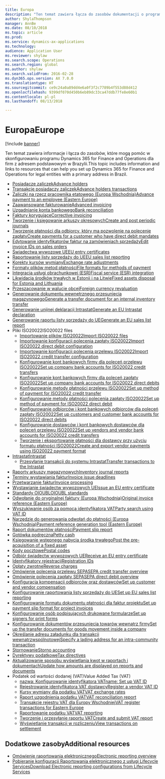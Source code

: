 ```yaml
---
title: Europa
description: "Ten temat zawiera łącza do zasobów dokumentacji o programie Microsoft Dynamics 365 for Finance and Operations dla Europy."
author: ShylaThompson
manager: AnnBe
ms.date: 08/10/2018
ms.topic: article
ms.prod: 
ms.service: dynamics-ax-applications
ms.technology: 
audience: Application User
ms.reviewer: shylaw
ms.search.scope: Operations
ms.search.region: global
ms.author: shylaw
ms.search.validFrom: 2016-02-28
ms.dyn365.ops.version: AX 7.0.0
ms.translationtype: HT
ms.sourcegitcommit: ce9c24a0a89dd4e6a0f3f2c7789b4f553d88d412
ms.openlocfilehash: 9399df070d450b6eb89dc33ca47ddb77fe8e60b1
ms.contentlocale: pl-pl
ms.lasthandoff: 08/13/2018

---
```


# <a name="europe"></a><span data-ttu-id="792f5-103">Europa</span><span class="sxs-lookup"><span data-stu-id="792f5-103">Europe</span></span> 

[!include [banner](../includes/banner.md)]

<span data-ttu-id="792f5-104">Ten temat zawiera informacje i łącza do zasobów, które mogą pomóc w skonfigurowaniu programu Dynamics 365 for Finance and Operations dla firm z adresem podstawowym w Brazylii.</span><span class="sxs-lookup"><span data-stu-id="792f5-104">This topic includes information and links to resources that can help you set up Dynamics 365 for Finance and Operations for legal entities with a primary address in Brazil.</span></span> 

- [<span data-ttu-id="792f5-105">Posiadacze zaliczek</span><span class="sxs-lookup"><span data-stu-id="792f5-105">Advance holders</span></span>](emea-advance-holders.md)
 - [<span data-ttu-id="792f5-106">Transakcje posiadaczy zaliczek</span><span class="sxs-lookup"><span data-stu-id="792f5-106">Advance holders transactions</span></span>](emea-advance-holders-transactions.md)
 - [<span data-ttu-id="792f5-107">Zaliczki na rzecz pracownika etatowego (Europa Wschodnia)</span><span class="sxs-lookup"><span data-stu-id="792f5-107">Advance payment to an employee (Eastern Europe)</span></span>](tasks/advance-payment-employee.md)
- [<span data-ttu-id="792f5-108">Zaawansowane fakturowanie</span><span class="sxs-lookup"><span data-stu-id="792f5-108">Advanced invoicing</span></span>](emea-advance-invoice.md)
- [<span data-ttu-id="792f5-109">Uzgadnianie konta bankowego</span><span class="sxs-lookup"><span data-stu-id="792f5-109">Bank reconciliation</span></span>](emea-bank-reconciliation.md)
- [<span data-ttu-id="792f5-110">Faktury korygujące</span><span class="sxs-lookup"><span data-stu-id="792f5-110">Corrective invoicing</span></span>](emea-corrective-invoice.md)
- [<span data-ttu-id="792f5-111">Tworzenie i księgowanie arkuszy okresowych</span><span class="sxs-lookup"><span data-stu-id="792f5-111">Create and post periodic journals</span></span>](emea-create-post-periodic-journals.md)
- [<span data-ttu-id="792f5-112">Tworzenie płatności dla odbiorcy, który ma pozwolenie na polecenie zapłaty</span><span class="sxs-lookup"><span data-stu-id="792f5-112">Create payments for a customer who have direct debit mandates</span></span>](tasks/create-payments-customers-who-have-direct-debit-mandates.md)
- [<span data-ttu-id="792f5-113">Edytowanie identyfikatorów faktur na zamówieniach sprzedaży</span><span class="sxs-lookup"><span data-stu-id="792f5-113">Edit invoice IDs on sales orders</span></span>](emea-edit-invoice-id-sales-orders.md)
- [<span data-ttu-id="792f5-114">Świadectwa wywozowe UE</span><span class="sxs-lookup"><span data-stu-id="792f5-114">EU entry certificates</span></span>](emea-entry-certificates.md)
- [<span data-ttu-id="792f5-115">Raportowanie listy sprzedaży do UE</span><span class="sxs-lookup"><span data-stu-id="792f5-115">EU sales list reporting</span></span>](emea-eu-sales-list.md)
- [<span data-ttu-id="792f5-116">Korekty kursów wymiany</span><span class="sxs-lookup"><span data-stu-id="792f5-116">Exchange rate adjustments</span></span>](emea-exchange-rate-adjustments.md)
- [<span data-ttu-id="792f5-117">Formaty plików metod płatności</span><span class="sxs-lookup"><span data-stu-id="792f5-117">File formats for methods of payment</span></span>](emea-select-file-formats-for-the-method-of-payments.md)
- [<span data-ttu-id="792f5-118">Integracja usługi obrachunkowej (ESR)</span><span class="sxs-lookup"><span data-stu-id="792f5-118">Fiscal service (ESR) integration</span></span>](emea-fiscal-service-integration.md)
- [<span data-ttu-id="792f5-119">Likwidacja środków trwałych w Estonii i na Litwie</span><span class="sxs-lookup"><span data-stu-id="792f5-119">Fixed assets disposal for Estonia and Lithuania</span></span>](emea-credit-note-reverse-fixed-asset-sale.md)
- [<span data-ttu-id="792f5-120">Przeszacowanie w walucie obcej</span><span class="sxs-lookup"><span data-stu-id="792f5-120">Foreign currency revaluation</span></span>](emea-foreign-currency-revaluation.md)
- [<span data-ttu-id="792f5-121">Generowanie dokumentu wewnętrznego przesunięcia magazynowego</span><span class="sxs-lookup"><span data-stu-id="792f5-121">Generate a transfer document for an internal inventory transfer</span></span>](tasks/transfer-document-internal-inventory-transfer.md)
- [<span data-ttu-id="792f5-122">Generowanie unijnej deklaracji Intrastat</span><span class="sxs-lookup"><span data-stu-id="792f5-122">Generate an EU Intrastat declaration</span></span>](tasks/eur-00002-eu-intrastat-declaration.md)
- [<span data-ttu-id="792f5-123">Generowanie raportu listy sprzedaży do UE</span><span class="sxs-lookup"><span data-stu-id="792f5-123">Generate an EU sales list report</span></span>](tasks/eur-00011-eu-sales-list-report.md)
- <span data-ttu-id="792f5-124">Pliki ISO20022</span><span class="sxs-lookup"><span data-stu-id="792f5-124">ISO20022 files</span></span>
  - [<span data-ttu-id="792f5-125">Importowanie plików ISO20022</span><span class="sxs-lookup"><span data-stu-id="792f5-125">Import ISO20022 files</span></span>](emea-ISO20022-file-formats.md)
  - [<span data-ttu-id="792f5-126">Importowanie konfiguracji polecenia zapłaty ISO20022</span><span class="sxs-lookup"><span data-stu-id="792f5-126">Import ISO20022 direct debit configuration</span></span>](tasks/import-iso20022-direct-debit-configuration.md)
  - [<span data-ttu-id="792f5-127">Importowanie konfiguracji polecenia przelewu ISO20022</span><span class="sxs-lookup"><span data-stu-id="792f5-127">Import ISO20022 credit transfer configuration</span></span>](tasks/import-iso20022-credit-transfer-configuration.md)
  - [<span data-ttu-id="792f5-128">Konfigurowanie kont bankowych firmy dla poleceń przelewu ISO20022</span><span class="sxs-lookup"><span data-stu-id="792f5-128">Set up company bank accounts for ISO20022 credit transfers</span></span>](tasks/set-up-company-bank-accounts-iso20022-credit-transfers.md)
  - [<span data-ttu-id="792f5-129">Konfigurowanie kont bankowych firmy dla poleceń zapłaty ISO20022</span><span class="sxs-lookup"><span data-stu-id="792f5-129">Set up company bank accounts for ISO20022 direct debits</span></span>](tasks/set-up-company-bank-accounts-iso20022-direct-debits.md)
  - [<span data-ttu-id="792f5-130">Konfigurowanie metody płatności przelewu ISO20022</span><span class="sxs-lookup"><span data-stu-id="792f5-130">Set up method of payment for ISO20022 credit transfer</span></span>](tasks/set-up-method-payment-iso20022-credit-transfer.md)
  - [<span data-ttu-id="792f5-131">Konfigurowanie metody płatności polecenia zapłaty ISO20022</span><span class="sxs-lookup"><span data-stu-id="792f5-131">Set up method of payment for ISO20022 direct debit</span></span>](tasks/setup-method-payment-iso20022-direct-debit.md)
  - [<span data-ttu-id="792f5-132">Konfigurowanie odbiorców i kont bankowych odbiorców dla poleceń zapłaty ISO20022</span><span class="sxs-lookup"><span data-stu-id="792f5-132">Set up customers and customer bank accounts for ISO20022 direct debits</span></span>](tasks/set-up-bank-accounts-iso20022-direct-debits.md)
  - [<span data-ttu-id="792f5-133">Konfigurowanie dostawców i kont bankowych dostawców dla poleceń przelewu ISO20022</span><span class="sxs-lookup"><span data-stu-id="792f5-133">Set up vendors and vendor bank accounts for ISO20022 credit transfers</span></span>](tasks/set-up-vendor-iso20022-credit-transfers.md)
  - [<span data-ttu-id="792f5-134">Tworzenie i eksportowanie płatności dla dostawcy przy użyciu formatu płatności ISO20022</span><span class="sxs-lookup"><span data-stu-id="792f5-134">Create and export vendor payments using ISO20022 payment format</span></span>](tasks/create-export-vendor-payments-iso20022-payment-format.md)
- [<span data-ttu-id="792f5-135">Intrastat</span><span class="sxs-lookup"><span data-stu-id="792f5-135">Intrastat</span></span>](emea-intrastat.md)
  - [<span data-ttu-id="792f5-136">Przesyłanie transakcji do systemu Intrastat</span><span class="sxs-lookup"><span data-stu-id="792f5-136">Transfer transactions to the Intrastat</span></span>](tasks/transfer-transactions-intrastat.md)
- [<span data-ttu-id="792f5-137">Raporty arkuszy magazynowych</span><span class="sxs-lookup"><span data-stu-id="792f5-137">Inventory journal reports</span></span>](emea-set-up-report-inventory-journal-names.md)
- [<span data-ttu-id="792f5-138">Terminy wystawiania faktur</span><span class="sxs-lookup"><span data-stu-id="792f5-138">Invoice issue deadlines</span></span>](emea-invoice-issue-deadline.md)
- [<span data-ttu-id="792f5-139">Przetwarzanie faktur</span><span class="sxs-lookup"><span data-stu-id="792f5-139">Invoice processing</span></span>](emea-invoice-processing.md)
- [<span data-ttu-id="792f5-140">Wystawianie świadectw wywozowych UE</span><span class="sxs-lookup"><span data-stu-id="792f5-140">Issue an EU entry certificate</span></span>](tasks/eur-00012-issue-eu-entry-certificate.md)
- [<span data-ttu-id="792f5-141">Standardy OIOUBL</span><span class="sxs-lookup"><span data-stu-id="792f5-141">OIOUBL standards</span></span>](emea-oioubl-standards-electronic-invoicing.md)
- [<span data-ttu-id="792f5-142">Odwołanie do oryginalnej faktury (Europa Wschodnia)</span><span class="sxs-lookup"><span data-stu-id="792f5-142">Original invoice reference (Eastern Europe)</span></span>](tasks/ee-00004-original-invoice-reference.md)
- [<span data-ttu-id="792f5-143">Wyszukiwanie osób za pomocą identyfikatora VAT</span><span class="sxs-lookup"><span data-stu-id="792f5-143">Party search using VAT ID</span></span>](tasks/eur-00015-party-search-vat-id.md)
- [<span data-ttu-id="792f5-144">Narzędzie do generowania odwołań do płatności (Europa Wschodnia)</span><span class="sxs-lookup"><span data-stu-id="792f5-144">Payment reference generation tool (Eastern Europe)</span></span>](tasks/ee-00015-payment-reference-generation-tool.md)
- [<span data-ttu-id="792f5-145">Raport dokumentów płatności</span><span class="sxs-lookup"><span data-stu-id="792f5-145">Payment slip report</span></span>](emea-eur-payment-slip-report-giro.md)
- [<span data-ttu-id="792f5-146">Gotówka podręczna</span><span class="sxs-lookup"><span data-stu-id="792f5-146">Petty cash</span></span>](emea-petty-cash.md)
- [<span data-ttu-id="792f5-147">Księgowanie wstępnego nabycia środka trwałego</span><span class="sxs-lookup"><span data-stu-id="792f5-147">Post the pre-acquisition of a fixed asset</span></span>](emea-pre-acquisition-acquisition-fixed-asset.md)
- [<span data-ttu-id="792f5-148">Kody pocztowe</span><span class="sxs-lookup"><span data-stu-id="792f5-148">Postal codes</span></span>](emea-import-create-postal-codes-manually.md)
- [<span data-ttu-id="792f5-149">Odbiór świadectw wywozowych UE</span><span class="sxs-lookup"><span data-stu-id="792f5-149">Receive an EU entry certificate</span></span>](tasks/eur-00012-receive-eu-entry-certificate.md)
- [<span data-ttu-id="792f5-150">Identyfikatory rejestracji</span><span class="sxs-lookup"><span data-stu-id="792f5-150">Registration IDs</span></span>](emea-registration-ids.md)
- [<span data-ttu-id="792f5-151">Opłaty zwrotne</span><span class="sxs-lookup"><span data-stu-id="792f5-151">Reverse charges</span></span>](emea-reverse-charge.md)
- [<span data-ttu-id="792f5-152">Omówienie polecenia przelewu SEPA</span><span class="sxs-lookup"><span data-stu-id="792f5-152">SEPA credit transfer overview</span></span>](../accounts-payable/sepa-credit-transfer.md)
- [<span data-ttu-id="792f5-153">Omówienie polecenia zapłaty SEPA</span><span class="sxs-lookup"><span data-stu-id="792f5-153">SEPA direct debit overview</span></span>](../accounts-receivable/sepa-direct-debit-overview.md)
- [<span data-ttu-id="792f5-154">Konfiguracja kompensacji odbiorców oraz dostawców</span><span class="sxs-lookup"><span data-stu-id="792f5-154">Set up customer and vendor compensation</span></span>](emea-compensation-customer-vendor-transactions.md)
- [<span data-ttu-id="792f5-155">Konfigurowanie raportowania listy sprzedaży do UE</span><span class="sxs-lookup"><span data-stu-id="792f5-155">Set up EU sales list reporting</span></span>](tasks/eur-00011-eu-sales-list-reporting.md)
- [<span data-ttu-id="792f5-156">Konfigurowanie formatu dokumentu płatności dla faktur projektu</span><span class="sxs-lookup"><span data-stu-id="792f5-156">Set up payment slip format for project invoices</span></span>](tasks/set-up-payment-slip-format-project-invoices.md)
- [<span data-ttu-id="792f5-157">Konfigurowanie osób podpisujących drukowane formularze</span><span class="sxs-lookup"><span data-stu-id="792f5-157">Set up signers for print forms</span></span>](emea-set-up-signers-for-printing-forms.md)
- [<span data-ttu-id="792f5-158">Konfigurowanie dokumentów przesunięcia towarów wewnątrz firmy</span><span class="sxs-lookup"><span data-stu-id="792f5-158">Set up the transfer documents for goods movement inside a company</span></span>](tasks/set-up-transfer-documents-goods-movement-inside-company.md)
- [<span data-ttu-id="792f5-159">Określanie adresu załadunku dla transakcji wewnątrzwspólnotowej</span><span class="sxs-lookup"><span data-stu-id="792f5-159">Specify a lading address for an intra-community transaction</span></span>](tasks/eur-00002-specify-lading-address-intra-community.md)
- [<span data-ttu-id="792f5-160">Stornowanie</span><span class="sxs-lookup"><span data-stu-id="792f5-160">Storno accounting</span></span>](emea-storno.md)
- [<span data-ttu-id="792f5-161">Dyrektywy podatkowe</span><span class="sxs-lookup"><span data-stu-id="792f5-161">Tax directives</span></span>](emea-tax-directives.md)
- [<span data-ttu-id="792f5-162">Aktualizowanie sposobu wyświetlania kwot w raportach i dokumentach</span><span class="sxs-lookup"><span data-stu-id="792f5-162">Update how amounts are displayed on reports and documents</span></span>](emea-amount-printing-forms.md)
- <span data-ttu-id="792f5-163">Podatek od wartości dodanej (VAT)</span><span class="sxs-lookup"><span data-stu-id="792f5-163">Value Added Tax (VAT)</span></span>
  - [<span data-ttu-id="792f5-164">nazwa: Konfigurowanie identyfikatora VAT</span><span class="sxs-lookup"><span data-stu-id="792f5-164">name: Set up VAT ID</span></span>](tasks/eur-00015-vat-id.md)
  - [<span data-ttu-id="792f5-165">Rejestrowanie identyfikatora VAT dostawcy</span><span class="sxs-lookup"><span data-stu-id="792f5-165">Register a vendor VAT ID</span></span>](tasks/eur-00015-registration-vendor-vat-id.md)
  - [<span data-ttu-id="792f5-166">Kursy wymiany dla podatku VAT</span><span class="sxs-lookup"><span data-stu-id="792f5-166">VAT exchange rates</span></span>](emea-vat-exchange-rate.md)
  - [<span data-ttu-id="792f5-167">Raport uzgodnienia podatku VAT</span><span class="sxs-lookup"><span data-stu-id="792f5-167">VAT reconciliation report</span></span>](tasks/eur-00018-vat-reconciliation-report.md)
  - [<span data-ttu-id="792f5-168">Transakcje rejestru VAT dla Europy Wschodniej</span><span class="sxs-lookup"><span data-stu-id="792f5-168">VAT register transactions for Eastern Europe</span></span>](emea-vat-register-transactions.md)
  - [<span data-ttu-id="792f5-169">Raportowanie podatku VAT</span><span class="sxs-lookup"><span data-stu-id="792f5-169">VAT reporting</span></span>](emea-vat-reporting.md)
  - [<span data-ttu-id="792f5-170">Tworzenie i przesyłanie raportu VAT</span><span class="sxs-lookup"><span data-stu-id="792f5-170">Create and submit VAT report</span></span>](tasks/create-submit-vat-report.md)
  - [<span data-ttu-id="792f5-171">Wyświetlanie transakcji w rozliczeniu</span><span class="sxs-lookup"><span data-stu-id="792f5-171">View transactions on settlement</span></span>](emea-transactions-settlement-form.md)

## <a name="additional-resources"></a><span data-ttu-id="792f5-172">Dodatkowe zasoby</span><span class="sxs-lookup"><span data-stu-id="792f5-172">Additional resources</span></span>

- [<span data-ttu-id="792f5-173">Omówienie raportowania elektronicznego</span><span class="sxs-lookup"><span data-stu-id="792f5-173">Electronic reporting overview</span></span>](../../dev-itpro/analytics/general-electronic-reporting.md)
- [<span data-ttu-id="792f5-174">Pobieranie konfiguracji Raportowania elektronicznego z usługi Lifecycle Services</span><span class="sxs-lookup"><span data-stu-id="792f5-174">Download Electronic reporting configurations from Lifecycle Services</span></span>](../../dev-itpro/analytics/download-electronic-reporting-configuration-lcs.md)


